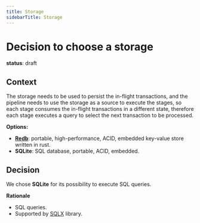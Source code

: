 ```yaml
---
title: Storage
sidebarTitle: Storage
---
```


# Decision to choose a storage

**status**: draft

## Context

The storage needs to be used to persist the in-flight transactions, and the pipeline needs to use the storage as a source to execute the stages, so each stage consumes the in-flight transactions in a different state, therefore each stage executes a query to select the next transaction to be processed.

**Options:**
  - **[Redb](https://github.com/cberner/redb)**: portable, high-performance, ACID, embedded key-value store written in rust.
  - **SQLite**: SQL database, portable, ACID, embedded.

## Decision

We chose **SQLite** for its possibility to execute SQL queries.

**Rationale**
  - SQL queries.
  - Supported by [SQLX](https://github.com/launchbadge/sqlx) library.

